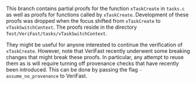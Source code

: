 This branch contains partial proofs for the function `xTaskCreate` in `tasks.c`
as well as proofs for functions called by `xTaskCreate`. Development of these
proofs was dropped when the focus shifted from `xTaskCreate` to
`vTaskSwitchContext`. The proofs reside in the directory
`Test/VeriFast/tasks/vTaskSwitchContext`.

They might be useful for anyone interested to continue
the verification of `xTaskCreate`. However, note that VeriFast recently
underwent some breaking changes that might break these proofs. In particular,
any attempt to reuse them as is will require turning off provenance checks
that have recently been introduced. This can be done by passing the flag
`-assume_no_provenance` to VeriFast.
